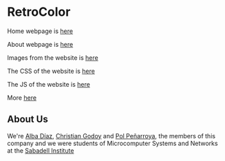 # RetroColor
Home webpage is [here](https://github.com/albaboo/RetroColor/blob/main/index.html)

About webpage is [here](https://github.com/albaboo/RetroColor/blob/main/about.html)

Images from the website is [here](https://github.com/albaboo/RetroColor/tree/main/images)

The CSS of the website is [here](https://github.com/albaboo/RetroColor/tree/main/assets/css)

The JS of the website is [here](https://github.com/albaboo/RetroColor/tree/main/assets/js)

More [here](https://github.com/albaboo/Briefcases/tree/main/RetroColor)

## About Us
We're [Alba Díaz](https://about.me/albadiazbazan), [Christian Godoy](https://www.linkedin.com/in/christian-godoy-estepa-595781262/) and [Pol Peñarroya](https://www.linkedin.com/in/pol-penarroya-grau-294b61261/), the members of this company and we were students of Microcomputer Systems and Networks at the [Sabadell Institute](https://agora.xtec.cat/ies-sabadell/)
